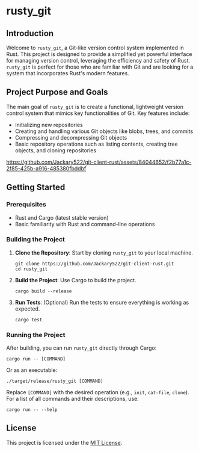 # rusty_git

## Introduction
Welcome to `rusty_git`, a Git-like version control system implemented in Rust. This project is designed to provide a simplified yet powerful interface for managing version control, leveraging the efficiency and safety of Rust. `rusty_git` is perfect for those who are familiar with Git and are looking for a system that incorporates Rust's modern features.

## Project Purpose and Goals
The main goal of `rusty_git` is to create a functional, lightweight version control system that mimics key functionalities of Git. Key features include:

- Initializing new repositories
- Creating and handling various Git objects like blobs, trees, and commits
- Compressing and decompressing Git objects
- Basic repository operations such as listing contents, creating tree objects, and cloning repositories

https://github.com/Jackary522/git-client-rust/assets/84044652/f2b77a1c-2f85-425b-a916-485380fbddbf

## Getting Started

### Prerequisites
- Rust and Cargo (latest stable version)
- Basic familiarity with Rust and command-line operations

### Building the Project
1. **Clone the Repository**: Start by cloning `rusty_git` to your local machine.
   ```
   git clone https://github.com/Jackary522/git-client-rust.git
   cd rusty_git
   ```

2. **Build the Project**: Use Cargo to build the project.
   ```
   cargo build --release
   ```

3. **Run Tests**: (Optional) Run the tests to ensure everything is working as expected.
   ```
   cargo test
   ```

### Running the Project
After building, you can run `rusty_git` directly through Cargo:
```
cargo run -- [COMMAND]
```

Or as an executable:
```
./target/release/rusty_git [COMMAND]
```

Replace `[COMMAND]` with the desired operation (e.g., `init`, `cat-file`, `clone`). For a list of all commands and their descriptions, use:
```
cargo run -- --help
```

## License
This project is licensed under the [MIT License](LICENSE).
